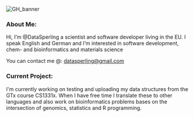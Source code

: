 ![GH_banner](https://user-images.githubusercontent.com/78074172/155332352-e84f2577-896c-4c7f-b06e-eb2b96f4f47c.png)

### About Me:
Hi, I’m @DataSperling a scientist and software developer living in the EU. I speak English and German and I’m interested in software development, chem- and bioinformatics and materials science

You can contact me @: datasperling@gmail.com

### Current Project:
I'm currently working on testing and uploading my data structures from the GTx course CS1331x. When I have free time I translate these to other languages and also work on bioinformatics problems bases on the intersection of genomics, statistics and R programming.
